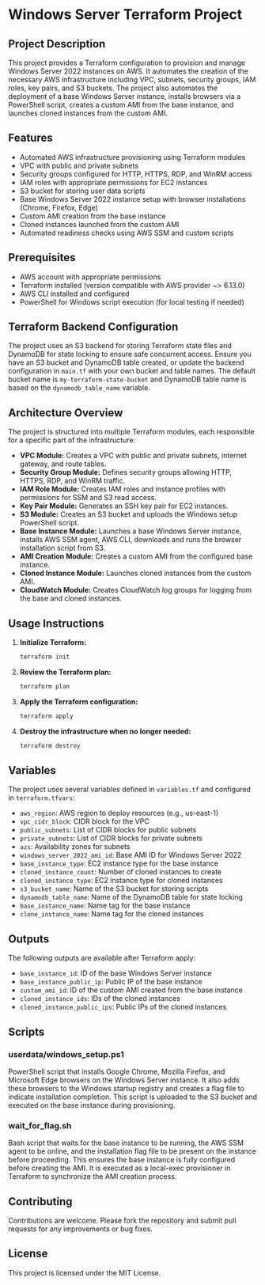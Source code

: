 # Windows Server Terraform Project

## Project Description

This project provides a Terraform configuration to provision and manage Windows Server 2022 instances on AWS. It automates the creation of the necessary AWS infrastructure including VPC, subnets, security groups, IAM roles, key pairs, and S3 buckets. The project also automates the deployment of a base Windows Server instance, installs browsers via a PowerShell script, creates a custom AMI from the base instance, and launches cloned instances from the custom AMI.

## Features

- Automated AWS infrastructure provisioning using Terraform modules
- VPC with public and private subnets
- Security groups configured for HTTP, HTTPS, RDP, and WinRM access
- IAM roles with appropriate permissions for EC2 instances
- S3 bucket for storing user data scripts
- Base Windows Server 2022 instance setup with browser installations (Chrome, Firefox, Edge)
- Custom AMI creation from the base instance
- Cloned instances launched from the custom AMI
- Automated readiness checks using AWS SSM and custom scripts

## Prerequisites
- AWS account with appropriate permissions
- Terraform installed (version compatible with AWS provider ~> 6.13.0)
- AWS CLI installed and configured
- PowerShell for Windows script execution (for local testing if needed)

## Terraform Backend Configuration
The project uses an S3 backend for storing Terraform state files and DynamoDB for state locking to ensure safe concurrent access. Ensure you have an S3 bucket and DynamoDB table created, or update the backend configuration in `main.tf` with your own bucket and table names. The default bucket name is `my-terraform-state-bucket` and DynamoDB table name is based on the `dynamodb_table_name` variable.

## Architecture Overview
The project is structured into multiple Terraform modules, each responsible for a specific part of the infrastructure:

- **VPC Module:** Creates a VPC with public and private subnets, internet gateway, and route tables.
- **Security Group Module:** Defines security groups allowing HTTP, HTTPS, RDP, and WinRM traffic.
- **IAM Role Module:** Creates IAM roles and instance profiles with permissions for SSM and S3 read access.
- **Key Pair Module:** Generates an SSH key pair for EC2 instances.
- **S3 Module:** Creates an S3 bucket and uploads the Windows setup PowerShell script.
- **Base Instance Module:** Launches a base Windows Server instance, installs AWS SSM agent, AWS CLI, downloads and runs the browser installation script from S3.
- **AMI Creation Module:** Creates a custom AMI from the configured base instance.
- **Cloned Instance Module:** Launches cloned instances from the custom AMI.
- **CloudWatch Module:** Creates CloudWatch log groups for logging from the base and cloned instances.

## Usage Instructions

1. **Initialize Terraform:**

   ```bash
   terraform init
   ```

2. **Review the Terraform plan:**

   ```bash
   terraform plan
   ```

3. **Apply the Terraform configuration:**

   ```bash
   terraform apply
   ```

4. **Destroy the infrastructure when no longer needed:**
   ```bash
   terraform destroy
   ```

## Variables
The project uses several variables defined in `variables.tf` and configured in `terraform.tfvars`:

- `aws_region`: AWS region to deploy resources (e.g., us-east-1)
- `vpc_cidr_block`: CIDR block for the VPC
- `public_subnets`: List of CIDR blocks for public subnets
- `private_subnets`: List of CIDR blocks for private subnets
- `azs`: Availability zones for subnets
- `windows_server_2022_ami_id`: Base AMI ID for Windows Server 2022
- `base_instance_type`: EC2 instance type for the base instance
- `cloned_instance_count`: Number of cloned instances to create
- `cloned_instance_type`: EC2 instance type for cloned instances
- `s3_bucket_name`: Name of the S3 bucket for storing scripts
- `dynamodb_table_name`: Name of the DynamoDB table for state locking
- `base_instance_name`: Name tag for the base instance
- `clone_instance_name`: Name tag for the cloned instances

## Outputs

The following outputs are available after Terraform apply:

- `base_instance_id`: ID of the base Windows Server instance
- `base_instance_public_ip`: Public IP of the base instance
- `custom_ami_id`: ID of the custom AMI created from the base instance
- `cloned_instance_ids`: IDs of the cloned instances
- `cloned_instance_public_ips`: Public IPs of the cloned instances

## Scripts

### userdata/windows_setup.ps1
PowerShell script that installs Google Chrome, Mozilla Firefox, and Microsoft Edge browsers on the Windows Server instance. It also adds these browsers to the Windows startup registry and creates a flag file to indicate installation completion. This script is uploaded to the S3 bucket and executed on the base instance during provisioning.

### wait_for_flag.sh
Bash script that waits for the base instance to be running, the AWS SSM agent to be online, and the installation flag file to be present on the instance before proceeding. This ensures the base instance is fully configured before creating the AMI. It is executed as a local-exec provisioner in Terraform to synchronize the AMI creation process.

## Contributing
Contributions are welcome. Please fork the repository and submit pull requests for any improvements or bug fixes.

## License

This project is licensed under the MIT License.
